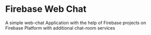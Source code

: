 # Firebase Web Chat

A simple web-chat Application with the help of Firebase projects on Firebase Platform with additional chat-room services 
